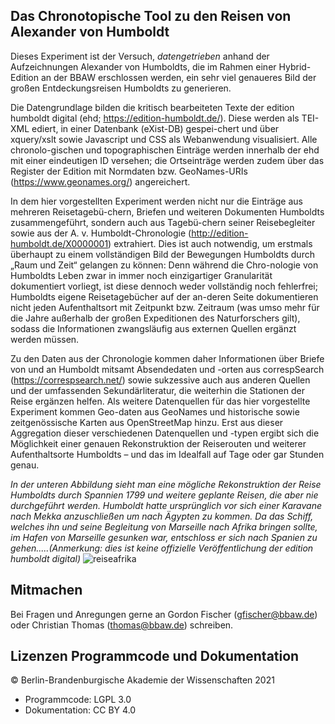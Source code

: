 ## Das Chronotopische Tool zu den Reisen von Alexander von Humboldt

Dieses Experiment ist der Versuch, *datengetrieben* anhand der Aufzeichnungen Alexander von Humboldts, die im Rahmen einer Hybrid-Edition an der BBAW erschlossen werden, ein sehr viel genaueres Bild der großen Entdeckungsreisen Humboldts zu generieren.  

Die Datengrundlage bilden die kritisch bearbeiteten Texte der edition humboldt digital (ehd; https://edition-humboldt.de/). Diese werden als TEI-XML ediert, in einer Datenbank (eXist-DB) gespei-chert und über xquery/xslt sowie Javascript und CSS als Webanwendung visualisiert. Alle chronolo-gischen und topographischen Einträge werden innerhalb der ehd mit einer eindeutigen ID versehen; die Ortseinträge werden zudem über das Register der Edition mit Normdaten bzw. GeoNames-URIs (https://www.geonames.org/) angereichert.   

In dem hier vorgestellten Experiment werden nicht nur die Einträge aus mehreren Reisetagebü-chern, Briefen und weiteren Dokumenten Humboldts zusammengeführt, sondern auch aus Tagebü-chern seiner Reisebegleiter sowie aus der A. v. Humboldt-Chronologie (http://edition-humboldt.de/X0000001) extrahiert. Dies ist auch notwendig, um erstmals überhaupt zu einem vollständigen Bild der Bewegungen Humboldts durch „Raum und Zeit“ gelangen zu können: Denn während die Chro-nologie von Humboldts Leben zwar in immer noch einzigartiger Granularität dokumentiert vorliegt, ist diese dennoch weder vollständig noch fehlerfrei; Humboldts eigene Reisetagebücher auf der an-deren Seite dokumentieren nicht jeden Aufenthaltsort mit Zeitpunkt bzw. Zeitraum (was umso mehr für die Jahre außerhalb der großen Expeditionen des Naturforschers gilt), sodass die Informationen zwangsläufig aus externen Quellen ergänzt werden müssen.   

Zu den Daten aus der Chronologie kommen daher Informationen über Briefe von und an Humboldt mitsamt Absendedaten und -orten aus correspSearch (https://correspsearch.net/) sowie sukzessive auch aus anderen Quellen und der umfassenden Sekundärliteratur, die weiterhin die Stationen der Reise ergänzen helfen. Als weitere Datenquellen für das hier vorgestellte Experiment kommen Geo-daten aus GeoNames und historische sowie zeitgenössische Karten aus OpenStreetMap hinzu. Erst aus dieser Aggregation dieser verschiedenen Datenquellen und -typen ergibt sich die Möglichkeit einer genauen Rekonstruktion der Reiserouten und weiterer Aufenthaltsorte Humboldts – und das im Idealfall auf Tage oder gar Stunden genau.   

*In der unteren Abbildung sieht man eine mögliche Rekonstruktion der Reise Humboldts durch Spannien 1799 und weitere geplante Reisen, die aber nie durchgeführt werden. Humboldt hatte ursprünglich vor sich einer Karavane nach Mekka anzuschließen um nach Ägypten zu kommen. Da das Schiff, welches ihn und seine Begleitung von Marseille nach Afrika bringen sollte, im Hafen von Marseille gesunken war, entschloss er sich nach Spanien zu gehen.....(Anmerkung: dies ist keine offizielle Veröffentlichung der edition humboldt digital)*
![reiseafrika](https://user-images.githubusercontent.com/54958922/204593421-4f5408e4-8d5a-4590-94a8-16d7a7607e36.jpg)


  
## Mitmachen

Bei Fragen und Anregungen gerne an Gordon Fischer (gfischer@bbaw.de) oder Christian Thomas (thomas@bbaw.de) schreiben. 


## Lizenzen Programmcode und Dokumentation

© Berlin-Brandenburgische Akademie der Wissenschaften 2021

* Programmcode: LGPL 3.0
* Dokumentation: CC BY 4.0
